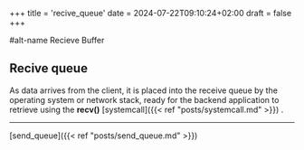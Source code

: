 +++
title = 'recive_queue'
date = 2024-07-22T09:10:24+02:00
draft = false
+++

#alt-name Recieve Buffer 
## Recive queue
As data arrives from the client, it is placed into the receive queue by the operating system or network stack, ready for the backend application to retrieve using the **recv()** [systemcall]({{< ref "posts/systemcall.md" >}}) .


---
[send_queue]({{< ref "posts/send_queue.md" >}})
